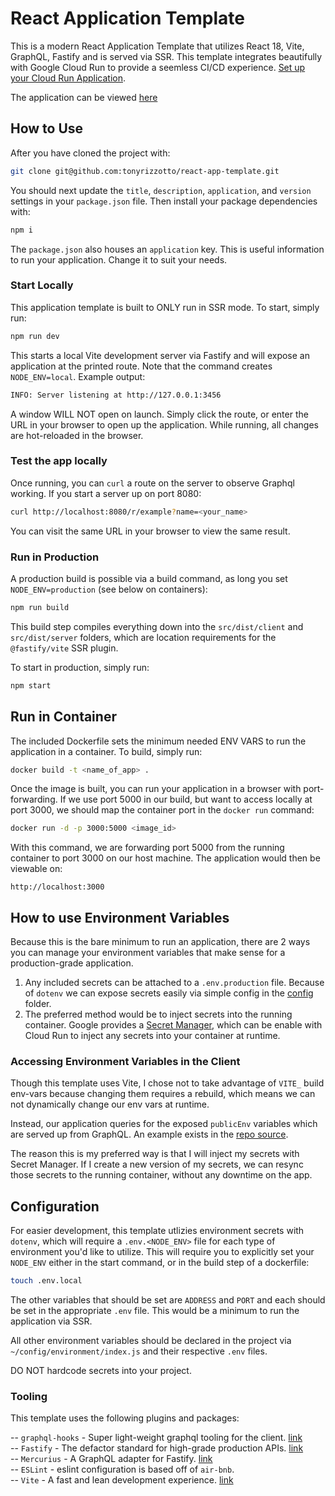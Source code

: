 # React Application Template

This is a modern React Application Template that utilizes React 18, Vite, GraphQL, Fastify and is served via SSR. This template integrates beautifully with Google Cloud Run to provide a seemless CI/CD experience. [Set up your Cloud Run Application](https://cloud.google.com/run/docs/continuous-deployment-with-cloud-build).

The application can be viewed [here](https://react-app-template-medi3zdobq-uc.a.run.app/)
## How to Use

After you have cloned the project with:

```bash
git clone git@github.com:tonyrizzotto/react-app-template.git
```

You should next update the `title`, `description`, `application`, and `version` settings in your `package.json` file. Then install your package dependencies with:

```bash
npm i
```

The `package.json` also houses an `application` key. This is useful information to run your application. Change it to suit your needs.

### Start Locally

This application template is built to ONLY run in SSR mode. To start, simply run:

```bash
npm run dev
```

This starts a local Vite development server via Fastify and will expose an application at the printed route. Note that the command creates `NODE_ENV=local`. Example output:

```bash
INFO: Server listening at http://127.0.0.1:3456
```

A window WILL NOT open on launch. Simply click the route, or enter the URL in your browser to open up the application. While running, all changes are hot-reloaded in the browser.

### Test the app locally
Once running, you can `curl` a route on the server to observe Graphql working. If you start a server up on port 8080:


```bash
curl http://localhost:8080/r/example?name=<your_name>
```

You can visit the same URL in your browser to view the same result.


### Run in Production

A production build is possible via a build command, as long you set `NODE_ENV=production` (see below on containers):

```bash
npm run build
```

This build step compiles everything down into the `src/dist/client` and `src/dist/server` folders, which are location requirements for the `@fastify/vite` SSR plugin. 

To start in production, simply run:

```bash
npm start
```

## Run in Container

The included Dockerfile sets the minimum needed ENV VARS to run the application in a container. To build, simply run:

```bash
docker build -t <name_of_app> .
```

Once the image is built, you can run your application in a browser with port-forwarding. If we use port 5000 in our build, but want to access locally at port 3000, we should map the container port in the `docker run` command:

```bash
docker run -d -p 3000:5000 <image_id>
```

With this command, we are forwarding port 5000 from the running container to port 3000 on our host machine. The application would then be viewable on: 

```
http://localhost:3000
```

## How to use Environment Variables
Because this is the bare minimum to run an application, there are 2 ways you can manage your environment variables that make sense for a production-grade application. 

1. Any included secrets can be attached to a `.env.production` file. Because of `dotenv` we can expose secrets easily via simple config in the [config](./config/index.js) folder.
2. The preferred method would be to inject secrets into the running container. Google provides a [Secret Manager](https://cloud.google.com/secret-manager), which can be enable with Cloud Run to inject any secrets into your container at runtime.

### Accessing Environment Variables in the Client
Though this template uses Vite, I chose not to take advantage of `VITE_` build env-vars because changing them requires a rebuild, which means we can not dynamically change our env vars at runtime.

Instead, our application queries for the exposed `publicEnv` variables which are served up from GraphQL. An example exists in the [repo source](./src/App.jsx).

The reason this is my preferred way is that I will inject my secrets with Secret Manager. If I create a new version of my secrets, we can resync those secrets to the running container, without any downtime on the app.

## Configuration

For easier development, this template utlizies environment secrets with `dotenv`, which will require a `.env.<NODE_ENV>` file for each type of environment you'd like to utilize. This will require you to explicitly set your `NODE_ENV` either in the start command, or in the build step of a dockerfile:

```bash
touch .env.local
```

The other variables that should be set are `ADDRESS` and `PORT` and each should be set in the appropriate `.env` file. This would be a minimum to run the application via SSR.

All other environment variables should be declared in the project via `~/config/environment/index.js` and their respective `.env` files.

DO NOT hardcode secrets into your project.

### Tooling

This template uses the following plugins and packages:

-- `graphql-hooks` - Super light-weight graphql tooling for the client. [link](https://github.com/nearform/graphql-hooks)<br>
-- `Fastify` - The defactor standard for high-grade production APIs. [link](https://www.fastify.io/)<br>
-- `Mercurius` - A GraphQL adapter for Fastify. [link](https://mercurius.dev/#/?id=install)<br>
-- `ESLint` - eslint configuration is based off of `air-bnb`.<br>
-- `Vite` - A fast and lean development experience. [link](https://vitejs.dev/guide/)